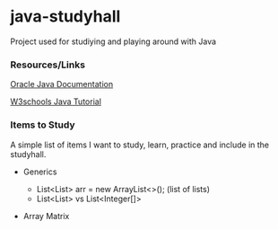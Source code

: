 # java-studyhall

Project used for studiying and playing around with Java

### Resources/Links

[Oracle Java Documentation](https://docs.oracle.com/javase/tutorial/java/)

[W3schools Java Tutorial](https://www.w3schools.in/java-tutorial/)


### Items to Study
A simple list of items I want to study, learn, practice and  include in the studyhall.

- Generics 
    - List<List<Integer>> arr = new ArrayList<>(); (list of lists)
    - List<List<Integer>> vs List<Integer[]>
    
- Array Matrix 